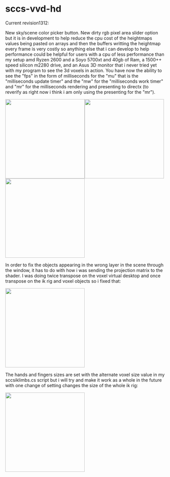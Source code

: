 # sccs-vvd-hd

Current revision1312:

New sky/scene color picker button. New dirty rgb pixel area slider option but it is in development to help reduce the cpu cost of the heightmaps values being pasted on arrays and then the buffers writting the heightmap every frame is very costly so anything else that i can develop to help performance could be helpful for users with a cpu of less performance than my setup amd Ryzen 2600 and a Soyo 5700xt and 40gb of Ram, a 1500++ speed silicon m2280 drive, and an Asus 3D monitor that i never tried yet with my program to see the 3d voxels in action. You have now the ability to see the "fps" in the form of milliseconds for the "mu" that is the "milliseconds update timer" and the "mw" for the "milliseconds work timer" and "mr" for the milliseconds rendering and presenting to directx (to reverify as right now i think i am only using the presenting for the "mr").

<img WIDTH=250 src="https://github.com/ninekorn/gif-resources/blob/main/Capture%20d%E2%80%99%C3%A9cran%202023-04-18%20131104.jpg" border="0"><img WIDTH=250 src="https://github.com/ninekorn/gif-resources/blob/main/Capture%20d%E2%80%99%C3%A9cran%202023-04-18%20131216.jpg" border="0"><img WIDTH=250 src="https://github.com/ninekorn/gif-resources/blob/main/Capture%20d%E2%80%99%C3%A9cran%202023-04-17%20224840.jpg" border="0">

In order to fix the objects appearing in the wrong layer in the scene through the window, it has to do with how i was sending the projection matrix to the shader. I was doing twice transpose on the voxel virtual desktop and once transpose on the ik rig and voxel objects so i fixed that:

<img WIDTH=250 src="https://github.com/ninekorn/gif-resources/blob/main/Capture%20d%E2%80%99%C3%A9cran%202023-04-16%20170904.jpg" border="0">

The hands and fingers sizes are set with the alternate voxel size value in my sccsiklimbs.cs script but i will try and make it work as a whole in the future with one change of setting changes the size of the whole ik rig:

<img WIDTH=250 src="https://github.com/ninekorn/gif-resources/blob/main/Capture%20d%E2%80%99%C3%A9cran%202023-04-17%20201824.jpg" border="0">





